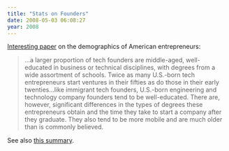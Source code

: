 ```yaml
---
title: "Stats on Founders"
date: 2008-05-03 06:08:27
year: 2008
---
```

<a href="http://papers.ssrn.com/sol3/papers.cfm?abstract_id=1127248">Interesting paper</a> on the demographics of American entrepreneurs:
<blockquote>…a larger proportion of tech founders are middle-aged, well-educated in business or technical disciplines, with degrees from a wide assortment of schools. Twice as many U.S.-born tech entrepreneurs start ventures in their fifties as do those in their early twenties…like immigrant tech founders, U.S.-born engineering and technology company founders tend to be well-educated. There are, however, significant differences in the types of degrees these entrepreneurs obtain and the time they take to start a company after they graduate. They also tend to be more mobile and are much older than is commonly believed.</blockquote>
See also <a href="http://www.dobbscodetalk.com/index.php?option=com_myblog&amp;show=Entrepreneurs-and-Tech-Startups-Whos-Doing-What-When-.html&amp;Itemid=29">this summary</a>.
